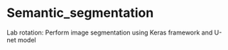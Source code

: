 # Semantic_segmentation
Lab rotation: Perform image segmentation using Keras framework and U-net model
